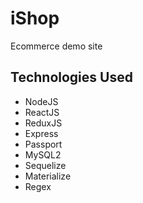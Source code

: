 # iShop 

Ecommerce demo site

## Technologies Used

- NodeJS
- ReactJS
- ReduxJS
- Express
- Passport
- MySQL2
- Sequelize
- Materialize
- Regex 
